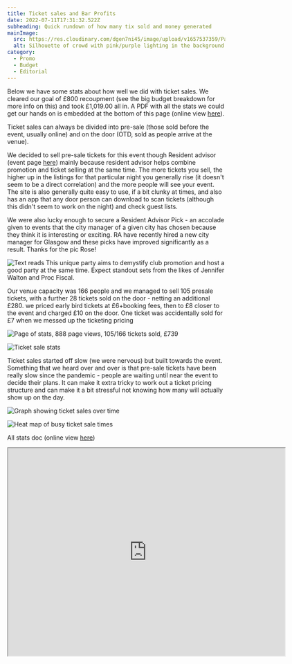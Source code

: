 ```yaml
---
title: Ticket sales and Bar Profits
date: 2022-07-11T17:31:32.522Z
subheading: Quick rundown of how many tix sold and money generated
mainImage:
  src: https://res.cloudinary.com/dgen7ni45/image/upload/v1657537359/Party%20Pics%20Web%20Compressed/GUTS-1787_pxvoi9.jpg
  alt: Silhouette of crowd with pink/purple lighting in the background
category:
  - Promo
  - Budget
  - Editorial
---
```

Below we have some stats about how well we did with ticket sales. We cleared our goal of £800 recoupment (see the big budget breakdown for more info on this) and took £1,019.00 all in. A PDF with all the stats we could get our hands on is embedded at the bottom of this page (online view [here](https://drive.google.com/file/d/1AKngBJII3zLbIESuoHc8IVE9t113Quf2/view?usp=sharing)).

Ticket sales can always be divided into pre-sale (those sold before the event, usually online) and on the door (OTD, sold as people arrive at the venue).

We decided to sell pre-sale tickets for this event though Resident advisor (event page [here](https://ra.co/events/1546931)) mainly because resident advisor helps combine promotion and ticket selling at the same time. The more tickets you sell, the higher up in the listings for that particular night you generally rise (it doesn't seem to be a direct correlation) and the more people will see your event. The site is also generally quite easy to use, if a bit clunky at times, and also has an app that any door person can download to scan tickets (although this didn't seem to work on the night) and check guest lists.

We were also lucky enough to secure a Resident Advisor Pick - an accolade given to events that the city manager of a given city has chosen because they think it is interesting or exciting. RA have recently hired a new city manager for Glasgow and these picks have improved significantly as a result. Thanks for the pic Rose! 

![Text reads This unique party aims to demystify club promotion and host a good party at the same time. Expect standout sets from the likes of Jennifer Walton and Proc Fiscal.](https://res.cloudinary.com/dgen7ni45/image/upload/v1657562777/Ticket%20Stats/Screenshot_2022-07-11_at_7.45.24_pm_gbrxrl.png)



Our venue capacity was 166 people and we managed to sell 105 presale tickets, with a further 28 tickets sold on the door - netting an additional £280. we priced early bird tickets at £6+booking fees, then to £8 closer to the event and charged £10 on the door. One ticket was accidentally sold for £7 when we messed up the ticketing pricing

![Page of stats, 888 page views, 105/166 tickets sold, £739](https://res.cloudinary.com/dgen7ni45/image/upload/v1657562778/Ticket%20Stats/Screenshot_2022-07-11_at_7.41.27_pm_fc0wuq.png)

![Ticket sale stats](https://res.cloudinary.com/dgen7ni45/image/upload/v1657562775/Ticket%20Stats/Screenshot_2022-07-11_at_7.53.39_pm_osjty6.png)



Ticket sales started off slow (we were nervous) but built towards the event. Something that we heard over and over is that pre-sale tickets have been really slow since the pandemic - people are waiting until near the event to decide their plans. It can make it extra tricky to work out a ticket pricing structure and can make it a bit stressful not knowing how many will actually show up on the day.

![Graph showing ticket sales over time](https://res.cloudinary.com/dgen7ni45/image/upload/v1657562776/Ticket%20Stats/Screenshot_2022-07-11_at_7.57.05_pm_rir6nc.png)

![Heat map of busy ticket sale times](https://res.cloudinary.com/dgen7ni45/image/upload/v1657562778/Ticket%20Stats/Screenshot_2022-07-11_at_7.42.03_pm_ytekn3.png)





All stats doc (online view [here](https://drive.google.com/file/d/1AKngBJII3zLbIESuoHc8IVE9t113Quf2/view?usp=sharing))

 <iframe src="https://drive.google.com/file/d/1AKngBJII3zLbIESuoHc8IVE9t113Quf2/preview" width="640" height="480" allow="autoplay"></iframe>